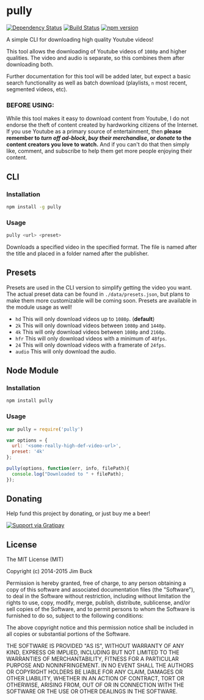 # pully

[![Dependency Status](https://david-dm.org/jimmyboh/pully.svg)](https://david-dm.org/jimmyboh/pully) [![Build Status](https://travis-ci.org/JimmyBoh/pully.svg)](https://travis-ci.org/JimmyBoh/pully) [![npm version](https://badge.fury.io/js/pully.svg)](https://badge.fury.io/js/pully)

A simple CLI for downloading high quality Youtube videos!

This tool allows the downloading of Youtube videos of `1080p` and higher qualities. The video and audio is separate, so this combines them after downloading both.

Further documentation for this tool will be added later, but expect a basic search functionality as well as batch download (playlists, `n` most recent, segmented videos, etc).

### BEFORE USING:

While this tool makes it easy to download content from Youtube, I do not endorse the theft of content created by hardworking citizens of the Internet. If you use Youtube as a primary source of entertainment, then **please remember to _turn off ad-block_, _buy their merchandise_, or _donate_ to the content creators you love to watch.** And if you can't do that then simply like, comment, and subscribe to help them get more people enjoying their content.

## CLI

### Installation

```bash
npm install -g pully
```

### Usage

```bash
pully <url> <preset>
```

Downloads a specified video in the specified format. The file is named after the title and placed in a folder named after the publisher.

## Presets

Presets are used in the CLI version to simplify getting the video you want. The actual preset data can be found in `./data/presets.json`, but plans to make them more customizable will be coming soon. Presets are available in the module usage as well!

- `hd` This will only download videos up to `1080p`. (**default**)
- `2k` This will only download videos between `1080p` and `1440p`.
- `4k` This will only download videos between `1080p` and `2160p`.
- `hfr` This will only download videos with a minimum of `48fps`.
- `24` This will only download videos with a framerate of `24fps`.
- `audio` This will only download the audio.

## Node Module

### Installation

```bash
npm install pully
```

### Usage

```js
var pully = require('pully')

var options = {
  url: '<some-really-high-def-video-url>',
  preset: '4k'
};

pully(options, function(err, info, filePath){
  console.log("Downloaded to " + filePath);
});
```

## Donating

Help fund this project by donating, or just buy me a beer!

[![Support via Gratipay](https://cdn.rawgit.com/gratipay/gratipay-badge/2.3.0/dist/gratipay.svg)](https://gratipay.com/JimmyBoh/)


## License

The MIT License (MIT)

Copyright (c) 2014-2015 Jim Buck

Permission is hereby granted, free of charge, to any person obtaining a copy
of this software and associated documentation files (the "Software"), to deal
in the Software without restriction, including without limitation the rights
to use, copy, modify, merge, publish, distribute, sublicense, and/or sell
copies of the Software, and to permit persons to whom the Software is
furnished to do so, subject to the following conditions:

The above copyright notice and this permission notice shall be included in all
copies or substantial portions of the Software.

THE SOFTWARE IS PROVIDED "AS IS", WITHOUT WARRANTY OF ANY KIND, EXPRESS OR
IMPLIED, INCLUDING BUT NOT LIMITED TO THE WARRANTIES OF MERCHANTABILITY,
FITNESS FOR A PARTICULAR PURPOSE AND NONINFRINGEMENT. IN NO EVENT SHALL THE
AUTHORS OR COPYRIGHT HOLDERS BE LIABLE FOR ANY CLAIM, DAMAGES OR OTHER
LIABILITY, WHETHER IN AN ACTION OF CONTRACT, TORT OR OTHERWISE, ARISING FROM,
OUT OF OR IN CONNECTION WITH THE SOFTWARE OR THE USE OR OTHER DEALINGS IN THE
SOFTWARE.
